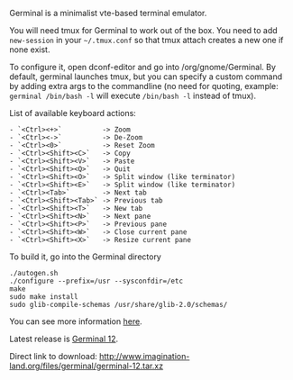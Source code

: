 Germinal is a minimalist vte-based terminal emulator.

You will need tmux for Germinal to work out of the box.
You need to add `new-session` in your `~/.tmux.conf` so that tmux attach creates a new one if none exist.

To configure it, open dconf-editor and go into /org/gnome/Germinal.
By default, germinal launches tmux, but you can specify a custom command by adding extra args to the commandline (no
need for quoting, example: `germinal /bin/bash -l` will execute `/bin/bash -l` instead of tmux).

List of available keyboard actions:

    - `<Ctrl><+>`          -> Zoom
    - `<Ctrl><->`          -> De-Zoom
    - `<Ctrl><0>`          -> Reset Zoom
    - `<Ctrl><Shift><C>`   -> Copy
    - `<Ctrl><Shift><V>`   -> Paste
    - `<Ctrl><Shift><Q>`   -> Quit
    - `<Ctrl><Shift><O>`   -> Split window (like terminator)
    - `<Ctrl><Shift><E>`   -> Split window (like terminator)
    - `<Ctrl><Tab>`        -> Next tab
    - `<Ctrl><Shift><Tab>` -> Previous tab
    - `<Ctrl><Shift><T>`   -> New tab
    - `<Ctrl><Shift><N>`   -> Next pane
    - `<Ctrl><Shift><P>`   -> Previous pane
    - `<Ctrl><Shift><W>`   -> Close current pane
    - `<Ctrl><Shift><X>`   -> Resize current pane

To build it, go into the Germinal directory

```
./autogen.sh
./configure --prefix=/usr --sysconfdir=/etc
make
sudo make install
sudo glib-compile-schemas /usr/share/glib-2.0/schemas/
```

You can see more information [here](http://www.imagination-land.org/posts/2015-01-31-germinal-7-released.html).

Latest release is [Germinal 12](http://www.imagination-land.org/posts/2015-09-07-germinal-12-released.html).

Direct link to download: <http://www.imagination-land.org/files/germinal/germinal-12.tar.xz>
